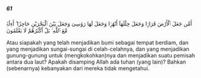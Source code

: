 ##### 61

<span class="ayah">أَمَّن جَعَلَ ٱلْأَرْضَ قَرَارًۭا وَجَعَلَ خِلَٰلَهَآ أَنْهَٰرًۭا وَجَعَلَ لَهَا رَوَٰسِىَ وَجَعَلَ بَيْنَ ٱلْبَحْرَيْنِ حَاجِزًا ۗ أَءِلَٰهٌۭ مَّعَ ٱللَّهِ ۚ بَلْ أَكْثَرُهُمْ لَا يَعْلَمُونَ</span>

<span class="ayah_translation">Atau siapakah yang telah menjadikan bumi sebagai tempat berdiam, dan yang menjadikan sungai-sungai di celah-celahnya, dan yang menjadikan gunung-gunung untuk (mengkokohkan)nya dan menjadikan suatu pemisah antara dua laut? Apakah disamping Allah ada tuhan (yang lain)? Bahkan (sebenarnya) kebanyakan dari mereka tidak mengetahui.</span>
